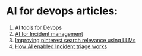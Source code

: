# AI for devops articles:
1. [AI tools for Devops](https://medium.com/@muneebsikhani08/best-ai-tools-for-devops-enhancing-automation-efficiency-and-innovation-2d9b9ebc67ea)
2. [AI for Incident management](https://medium.com/@ajdevopssolutions/ai-for-incident-response-diagnose-fix-and-prevent-outages-automatically-a1003ea57503)
3. [Improving pinterest search relevance using LLMs](https://medium.com/pinterest-engineering/improving-pinterest-search-relevance-using-large-language-models-4cd938d4e892)
4. [How AI enabled Incident triage works](https://radiantsecurity.ai/how-ai-enabled-incident-triage-works/)
